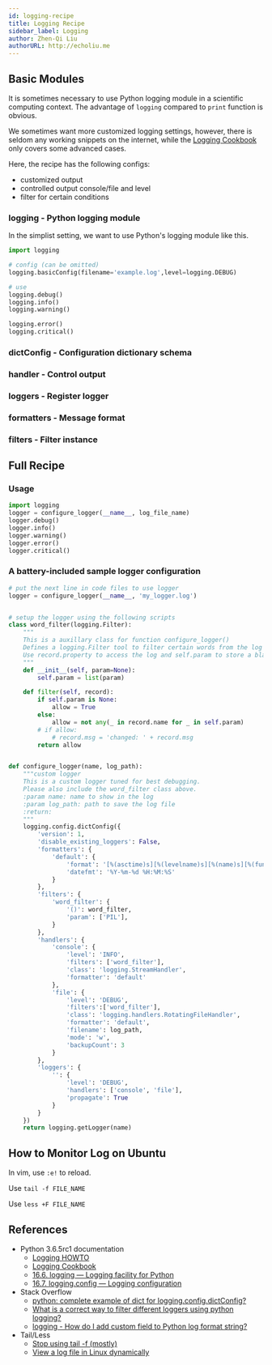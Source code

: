 ```yaml
---
id: logging-recipe
title: Logging Recipe
sidebar_label: Logging
author: Zhen-Qi Liu
authorURL: http://echoliu.me
---
```


## Basic Modules

It is sometimes necessary to use Python logging module in a scientific computing context. The advantage of `logging` compared to `print` function is obvious.

We sometimes want more customized logging settings, however, there is seldom any working snippets on the internet, while the [Logging Cookbook](https://docs.python.org/3/howto/logging-cookbook.html) only covers some advanced cases.

Here, the recipe has the following configs:

- customized output
- controlled output console/file and level
- filter for certain conditions

### logging - Python logging module

In the simplist setting, we want to use Python's logging module like this.

```python
import logging

# config (can be omitted)
logging.basicConfig(filename='example.log',level=logging.DEBUG)

# use
logging.debug()
logging.info()
logging.warning()

logging.error()
logging.critical()
```

### dictConfig - Configuration dictionary schema

### handler - Control output

### loggers - Register logger

### formatters - Message format

### filters - Filter instance

## Full Recipe

### Usage

```python
import logging
logger = configure_logger(__name__, log_file_name)
logger.debug()
logger.info()
logger.warning()
logger.error()
logger.critical()
```

### A battery-included sample logger configuration

```python
# put the next line in code files to use logger
logger = configure_logger(__name__, 'my_logger.log')


# setup the logger using the following scripts
class word_filter(logging.Filter):
    """
    This is a auxillary class for function configure_logger()
    Defines a logging.Filter tool to filter certain words from the log
    Use record.property to access the log and self.param to store a black list
    """
    def __init__(self, param=None):
        self.param = list(param)

    def filter(self, record):
        if self.param is None:
            allow = True
        else:
            allow = not any(_ in record.name for _ in self.param)
        # if allow:
            # record.msg = 'changed: ' + record.msg
        return allow


def configure_logger(name, log_path):
    """custom logger
    This is a custom logger tuned for best debugging.
    Please also include the word_filter class above.
    :param name: name to show in the log
    :param log_path: path to save the log file
    :return:
    """
    logging.config.dictConfig({
        'version': 1,
        'disable_existing_loggers': False,
        'formatters': {
            'default': {
                'format': '[%(asctime)s][%(levelname)s][%(name)s][%(funcName)s():%(lineno)s] - %(message)s',
                'datefmt': '%Y-%m-%d %H:%M:%S'
            }
        },
        'filters': {
            'word_filter': {
                '()': word_filter,
                'param': ['PIL'],
            }
        },
        'handlers': {
            'console': {
                'level': 'INFO',
                'filters': ['word_filter'],
                'class': 'logging.StreamHandler',
                'formatter': 'default'
            },
            'file': {
                'level': 'DEBUG',
                'filters':['word_filter'],
                'class': 'logging.handlers.RotatingFileHandler',
                'formatter': 'default',
                'filename': log_path,
                'mode': 'w',
                'backupCount': 3
            }
        },
        'loggers': {
            '': {
                'level': 'DEBUG',
                'handlers': ['console', 'file'],
                'propagate': True
            }
        }
    })
    return logging.getLogger(name)
```

## How to Monitor Log on Ubuntu

In vim, use `:e!` to reload.

Use `tail -f FILE_NAME`

Use `less +F FILE_NAME`

## References

- Python 3.6.5rc1 documentation
  - [Logging HOWTO](https://docs.python.org/3/howto/logging.html)
  - [Logging Cookbook](https://docs.python.org/3/howto/logging-cookbook.html)
  - [16.6. logging — Logging facility for Python](https://docs.python.org/3/library/logging.html)
  - [16.7. logging.config — Logging configuration](https://docs.python.org/3/library/logging.config.html)
- Stack Overflow
  - [python: complete example of dict for logging.config.dictConfig?](https://stackoverflow.com/questions/7507825/python-complete-example-of-dict-for-logging-config-dictconfig)
  - [What is a correct way to filter different loggers using python logging?](https://stackoverflow.com/questions/17275334/what-is-a-correct-way-to-filter-different-loggers-using-python-logging)
  - [logging - How do I add custom field to Python log format string?](https://stackoverflow.com/questions/17558552/how-do-i-add-custom-field-to-python-log-format-string)
- Tail/Less
  - [Stop using tail -f (mostly)](https://www.brianstorti.com/stop-using-tail/)
  - [View a log file in Linux dynamically](https://stackoverflow.com/questions/2099149/view-a-log-file-in-linux-dynamically)